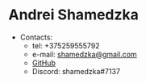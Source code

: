 # Andrei Shamedzka
* Contacts:
   * tel: +375259555792
   * e-mail: shamedzka@gmail.com
   * [GitHub](https://github.com/shamedzka)
   * Discord: shamedzka#7137
